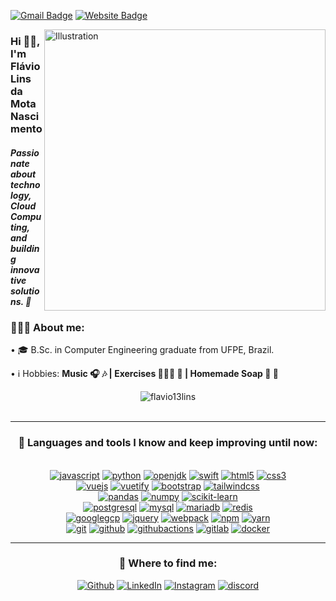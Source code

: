 [![Gmail Badge](https://img.shields.io/badge/-flavio13lins@gmail.com-c14438?style=flat-square&logo=Gmail&logoColor=white&link=mailto:flavio13lins@gmail.com)](mailto:flavio13lins@gmail.com)  [![Website Badge](https://img.shields.io/badge/Flavio13Lins-Website-6b55fa?logo=webpage&link=https://flavio13lins.github.io/FlavioResume)](https://flavio13lins.github.io/FlavioResume)

<img align="right" src="https://img.freepik.com/free-vector/organic-flat-business-person-meditating_23-2148909248.jpg" alt="Illustration" title="AnyIllustration" width=450/>
    

<h3 align="left">Hi 👋🏽, I'm Flávio Lins da Mota Nascimento</h3>

<h5 align="left">Passionate about technology, Cloud Computing, and building innovative solutions. 🚀</h5>

<div align="left">
    <h3>👨🏽‍💻 About me:</h3>
    <p>• 🎓 B.Sc. in Computer Engineering graduate from UFPE, Brazil. </b></p>
    <p>• ℹ️ Hobbies: <b> Music 🎧 🎶 | Exercises 🏊🏽‍♂️ 🎾 | Homemade Soap 🧼 🫧 </b></p>
</div>

<div align="center">
    <img src="https://github-readme-stats.vercel.app/api/top-langs?username=flavio13lins&title_color=6b55fa&text_color=323232&layout=compact&bg_color=ffa9d3&border_color=ffbda7" alt="flavio13lins" />
</div><br>
    
---

<div align="center">
  <h3>💼 Languages and tools I know and keep improving until now:</h3><br>
    <a href="https://developer.mozilla.org/en-US/docs/Web/JavaScript" target="_blank"><img src="https://img.shields.io/badge/JavaScript-white.svg?style=for-the-badge&logo=javascript&logoColor=#F7DF1E" alt="javascript"/></a>  
    <a href="https://www.python.org/" target="_blank"><img src="https://img.shields.io/badge/python-white.svg?style=for-the-badge&logo=python&logoColor=777BB4" alt="python"/></a>
    <a href="https://www.java.com/en/" target="_blank"><img src="https://img.shields.io/badge/java-white.svg?style=for-the-badge&logo=openjdk&logoColor=770000" alt="openjdk"/></a>
    <a href="https://developer.apple.com/swift/" target="_blank"><img src="https://img.shields.io/badge/Swift-white.svg?style=for-the-badge&logo=swift&logoColor=FF2D20" alt="swift"/></a>
    <a href="https://html.spec.whatwg.org/multipage/" target="_blank"><img src="https://img.shields.io/badge/-HTML-white?logo=html5&style=for-the-badge" alt="html5"/></a>
    <a href="https://www.w3.org/Style/CSS" target="_blank"><img src="https://img.shields.io/badge/-CSS-white?logo=css3&logoColor=1572B6&style=for-the-badge" alt="css3"/></a><br>
    <a href="https://vuejs.org/" target="_blank"><img src="https://img.shields.io/badge/-Vue.js-white?logo=vuedotjs&style=for-the-badge" alt="vuejs"/></a>
    <a href="https://vuetifyjs.com/en/" target="_blank"><img src="https://img.shields.io/badge/vuetify*-white?logo=vuedotjs&logoColor=00DC82&style=for-the-badge" alt="vuetify"/></a>
    <a href="https://getbootstrap.com/" target="_blank"><img src="https://img.shields.io/badge/-bootstrap-white?logo=bootstrap&logoColor=7952B3&style=for-the-badge" alt="bootstrap"/></a>
    <a href="https://tailwindcss.com/" target="_blank"><img src="https://img.shields.io/badge/-tailwind css*-white?logo=tailwindcss&logoColor=06B6D4&style=for-the-badge" alt="tailwindcss"/></a><br>
    <a href="https://pandas.pydata.org/" target="_blank"><img src="https://img.shields.io/badge/-Pandas*-white?logo=pandas&logoColor=fc0000&style=for-the-badge" alt="pandas"/></a>
    <a href="https://numpy.org/" target="_blank"><img src="https://img.shields.io/badge/-Numpy*-white?logo=numpy&logoColor=75c6ff&style=for-the-badge" alt="numpy"/></a>
    <a href="https://scikit-learn.org/stable/" target="_blank"><img src="https://img.shields.io/badge/-scikit_learn*-white?logo=scikit-learn&style=for-the-badge" alt="scikit-learn"/></a><br>
    <a href="https://www.postgresql.org/" target="_blank"><img src="https://img.shields.io/badge/-postgresql-white?logo=postgresql&logoColor=4169E1&style=for-the-badge" alt="postgresql"/></a>
    <a href="https://www.mysql.com/" target="_blank"><img src="https://img.shields.io/badge/-mysql-white?logo=mysql&logoColor=4479A1&style=for-the-badge" alt="mysql"/></a>
    <a href="https://mariadb.org/" target="_blank"><img src="https://img.shields.io/badge/-mariadb-white?logo=mariadb&logoColor=003545&style=for-the-badge" alt="mariadb"/></a>
    <a href="https://redis.io/" target="_blank"><img src="https://img.shields.io/badge/-redis*-white?logo=redis&logoColor=DC382D&style=for-the-badge" alt="redis"/></a><br>
    <a href="https://cloud.google.com/?hl=en" target="_blank"><img src="https://img.shields.io/badge/-GCP-white?logo=google&style=for-the-badge" alt="googlegcp"/></a>
    <a href="https://jquery.com/" target="_blank"><img src="https://img.shields.io/badge/-jquery-white?logo=jquery&logoColor=0769AD&style=for-the-badge" alt="jquery"/></a>
    <a href="https://webpack.js.org/" target="_blank"><img src="https://img.shields.io/badge/-webpack-white?logo=webpack&logoColor=8DD6F9&style=for-the-badge" alt="webpack"/></a>
    <a href="https://www.npmjs.com/" target="_blank"><img src="https://img.shields.io/badge/-npm-white?logo=npm&logoColor=CB3837&style=for-the-badge" alt="npm"/></a>
    <a href="https://yarnpkg.com/" target="_blank"><img src="https://img.shields.io/badge/-yarn-white?logo=yarn&logoColor=2C8EBB&style=for-the-badge" alt="yarn"/></a><br>
    <a href="https://git-scm.com/" target="_blank"><img src="https://img.shields.io/badge/-git-white?logo=git&logoColor=F05032&style=for-the-badge" alt="git"/></a>
    <a href="https://github.com/" target="_blank"><img src="https://img.shields.io/badge/-github-white?logo=github&logoColor=181717&style=for-the-badge" alt="github"/></a>
    <a href="https://github.com/features/actions" target="_blank"><img src="https://img.shields.io/badge/-github_actions*-white?logo=githubactions&logoColor=2088FF&style=for-the-badge" alt="githubactions"/></a>
    <a href="https://gitlab.com/" target="_blank"><img src="https://img.shields.io/badge/-gitlab-white?logo=gitlab&logoColor=FCA121&style=for-the-badge" alt="gitlab"/></a>
    <a href="https://www.docker.com/" target="_blank"><img src="https://img.shields.io/badge/-docker-white?logo=docker&logoColor=2496ED&style=for-the-badge" alt="docker"/></a>
</div>

___

<div align="center">
  <h3>📱 Where to find me:</h3>
    <a href="https://github.com/Flavio13Lins" target="_blank"><img alt="Github" src="https://img.shields.io/badge/GitHub-%2312100E.svg?&style=for-the-badge&logo=Github&logoColor=white" /></a> 
    <a href="https://www.linkedin.com/in/flavio13lins/" target="_blank"><img alt="LinkedIn" src="https://img.shields.io/badge/linkedin-%230077B5.svg?&style=for-the-badge&logo=linkedin&logoColor=white" /></a> 
    <a href="https://www.instagram.com/flavio13lins" target="_blank"><img alt="Instagram" src="https://img.shields.io/badge/Instagram-E4405F?style=for-the-badge&logo=instagram&logoColor=white" /></a> 
    <a href="https://discordid.netlify.app/?id=654752684884361265" target="_blank"><img src="https://img.shields.io/static/v1?label=&message=discord&color=4e3cc2&style=for-the-badge&logo=discord&logoColor=whitesmoke" alt="discord"></a>
</div>
